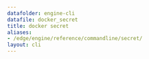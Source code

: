 ```yaml
---
datafolder: engine-cli
datafile: docker_secret
title: docker secret
aliases:
- /edge/engine/reference/commandline/secret/
layout: cli
---
```


<!--
This page is automatically generated from Docker's source code. If you want to
suggest a change to the text that appears here, open a ticket or pull request
in the source repository on GitHub:

https://github.com/docker/cli
-->